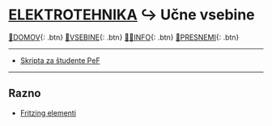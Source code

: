 # [ELEKTROTEHNIKA](../index) ↪ Učne vsebine

[🏡DOMOV](../index){: .btn}
[📝VSEBINE](../Vsebine/index.md){: .btn}
[👨‍🎓INFO](../info){: .btn}
[💾PRESNEMI](../Presnemi/index){: .btn}

---

- [Skripta za študente PeF](../Skripta/index)

---

## Razno

- [Fritzing elementi](../../Elektronika/Vsebine/FritzingParts/FritzingParts)


